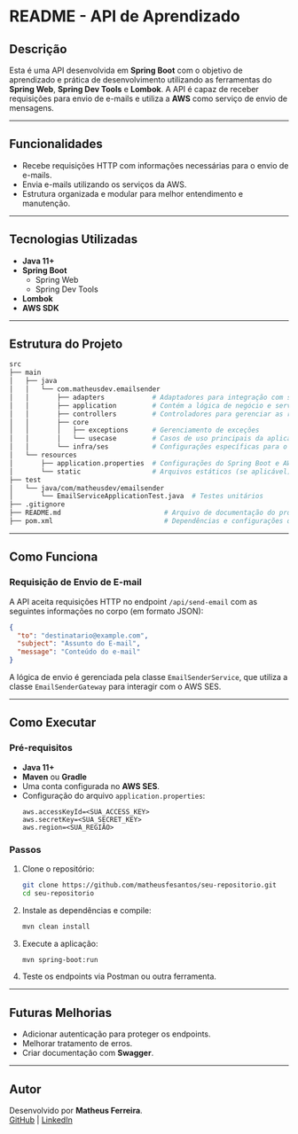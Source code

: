 # README - API de Aprendizado

## Descrição

Esta é uma API desenvolvida em **Spring Boot** com o objetivo de aprendizado e prática de desenvolvimento utilizando as ferramentas do **Spring Web**, **Spring Dev Tools** e **Lombok**. A API é capaz de receber requisições para envio de e-mails e utiliza a **AWS** como serviço de envio de mensagens.

---

## Funcionalidades

- Recebe requisições HTTP com informações necessárias para o envio de e-mails.
- Envia e-mails utilizando os serviços da AWS.
- Estrutura organizada e modular para melhor entendimento e manutenção.

---

## Tecnologias Utilizadas

- **Java 11+**
- **Spring Boot**
  - Spring Web
  - Spring Dev Tools
- **Lombok**
- **AWS SDK**

---

## Estrutura do Projeto

```bash
src
├── main
│   ├── java
│   │   └── com.matheusdev.emailsender
│   │       ├── adapters            # Adaptadores para integração com serviços externos (AWS SES)
│   │       ├── application         # Contém a lógica de negócio e serviços
│   │       ├── controllers         # Controladores para gerenciar as requisições HTTP
│   │       ├── core
│   │       │   ├── exceptions      # Gerenciamento de exceções
│   │       │   └── usecase         # Casos de uso principais da aplicação
│   │       └── infra/ses           # Configurações específicas para o serviço AWS SES
│   └── resources
│       ├── application.properties  # Configurações do Spring Boot e AWS
│       └── static                  # Arquivos estáticos (se aplicável)
├── test
│   └── java/com/matheusdev/emailsender
│       └── EmailServiceApplicationTest.java  # Testes unitários
├── .gitignore
├── README.md                          # Arquivo de documentação do projeto
├── pom.xml                            # Dependências e configurações do Maven
```

---

## Como Funciona

### Requisição de Envio de E-mail

A API aceita requisições HTTP no endpoint `/api/send-email` com as seguintes informações no corpo (em formato JSON):

```json
{
  "to": "destinatario@example.com",
  "subject": "Assunto do E-mail",
  "message": "Conteúdo do e-mail"
}
```

A lógica de envio é gerenciada pela classe `EmailSenderService`, que utiliza a classe `EmailSenderGateway` para interagir com o AWS SES.

---

## Como Executar

### Pré-requisitos

- **Java 11+**
- **Maven** ou **Gradle**
- Uma conta configurada no **AWS SES**.
- Configuração do arquivo `application.properties`:
  ```
  aws.accessKeyId=<SUA_ACCESS_KEY>
  aws.secretKey=<SUA_SECRET_KEY>
  aws.region=<SUA_REGIÃO>
  ```

### Passos

1. Clone o repositório:
   ```bash
   git clone https://github.com/matheusfesantos/seu-repositorio.git
   cd seu-repositorio
   ```

2. Instale as dependências e compile:
   ```bash
   mvn clean install
   ```

3. Execute a aplicação:
   ```bash
   mvn spring-boot:run
   ```

4. Teste os endpoints via Postman ou outra ferramenta.

---

## Futuras Melhorias

- Adicionar autenticação para proteger os endpoints.
- Melhorar tratamento de erros.
- Criar documentação com **Swagger**.

---

## Autor

Desenvolvido por **Matheus Ferreira**.  
[GitHub](https://github.com/matheusfesantos) | [LinkedIn](https://www.linkedin.com/in/matheusfesantos/)
